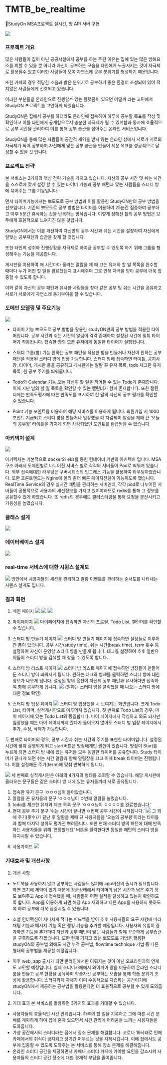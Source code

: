 # TMTB_be_realtime
📖StudyOn MSA프로젝트 실시간, 방 API 서버 구현

![](https://velog.velcdn.com/images/seeker1207/post/b1d1c105-1cc4-418a-b728-4e85639c3007/image.PNG)
### 프로젝트 개요
많은 사람들이 집이 아닌 공공시설에서 공부를 하는 주된 이유는 집에 있는 많은 방해요소를 피할 수 있을 뿐 아니라 자신이 공부하는 모습을 타인에게 노출시키는 것이 자극제로 활용될수 있고 이러한 사람들이 모여 자연스레 공부 분위기를 형성하기 때문입니다. 

또한 카페의 경우 적당한 소음과 밝은 분위기로 공부하기 좋은 환경이 조성되어 있어 적지않은 사람들에게 선호되고 있습니다.

이러한 부분들을 온라인으로 진행할수 있는 플랫폼이 있으면 어떨까 라는 고민에서 StudyON 프로젝트를 고안하게 되었습니다. 

StudyON은 집에서 공부를 하더라도 온라인에 접속하여 하루에 공부할 목표를 작성 및 확인하고 이를 타인에게 공개함으로서 충분한 자극제가 될 수 있게함과 동시에 효율적으로 공부 시간을 관리하여 이를 통해 공부 습관을 잡아주는 온라인 서비스입니다.

StudyON을 통해 많은 사람들이 공간적 제약을 받지 않는 온라인 상에서 서로가 서로의 자극제가 되어 공부하며 자신에게 맞는 공부 습관을 만들어 세운 목표를 성공적으로 달성할 수 있을 것 입니다.

### 프로젝트 전략

본 서비스는 2가지의 핵심 전략 기술을 가지고 있습니다. 
자신의 공부 시간 및 쉬는 시간을 스스로에 맞게 설정 할 수 있는 타이머 기능과 공부 패턴과 맞는 사람들을 스터디 방에 묶어주는 그룹 기능입니다.

먼저 타이머기능에서는 뽀모도로 공부 방법과 이를 활용한 StudyON만의 공부 방법을 선보입니다. 
기존의 뽀모도로 공부 방법은 타이머를 이용하여 25분간 집중하여 공부하고 이후 5분간 휴식하는 것을 반복하는 방식입니다. 
이렇게 정해진 틀의 공부 방법은 모두에게 효율적으로 느껴지진 않을 것입니다. 

StudyON에서는 이를 개선하여 자신만의 공부 시간과 쉬는 시간을 설정하여 자신에게 알맞는 공부패턴과 습관을 찾게 할 것입니다. 

또한 타인의 성취와 진행상황을 자극제로 하여금 공부할 수 있도록 하기 위해 그룹을 형성해주는 기능을 제공합니다. 

게시판을 이용하여 매 시간마다 울리는 알람을 제 때 끄는 유저와 할 일 목록을 완수할 때마다 누가 어떤 할 일을 완료했는지 표시해주며 그로 인해 자극을 받아 공부에 더욱 집중할 수 있도록 합니다.

이와 같이 자신의 공부 패턴과 유사한 사람들을 찾아 같은 공부 및 쉬는 시간을 공유하고 서로가 서로에게 자연스레 동기부여를 할 수 있습니다.

### 도메인 모델링 및 주요기능
![](https://velog.velcdn.com/images/seeker1207/post/78f7cb64-03d1-49d8-a4e8-c813e48d1151/image.png)
-  타이머 기능
뽀모도로 공부 방법을 활용한 studyON만의 공부 방법을 적용한 타이머입니다. 공부 시간과 쉬는 시간의 알람이 각각 존재하여 설정된 시간에 맞춰 타이머가 작동됩니다. 접속한 방의 모든 유저에게 동일한 타이머가 실행됩니다. 

-  스터디 그룹(방) 기능
 원하는 공부 패턴을 적용한 방을 만들거나 자신이 원하는 공부 패턴을 적용된 스터디 방에 입장 가능합니다. 스터디 방에 접속하면 타이틀, 공지사항, 타이머, 게시판 등을 공유하고 게시판에는 알람 끈 유저 목록, todo 체크한 유저 목록, 현 공부 주기를 띄워줍니다. 

- Todo와 Calendar 기능
 오늘 자신이 할 일을 적어둘 수 있는 Todo가 존재합니다. 이에 지난 날의 할 일 목록을 확인할 수 있는 캘린더가 함께 존재합니다. 또한 캘린더에는 만족도평가에 따른 만족도를 표시하여 한 달의 자신의 공부 평가를 확인할 수 있습니다. 

-  Point 기능
 포인트를 이용하여 해당 서비스를 이용하게 됩니다. 회원가입 시 1000포인트 지급되고 스터디 방을 만들거나 입장했을 때 차감되며 알람을 제때 끈 ‘오늘의 공부왕’ 타이틀을 가지게 되면 차감되었던 포인트를 환급받을 수 있습니다. 

### 아키텍처 설계
![](https://velog.velcdn.com/images/seeker1207/post/ff10af79-9d36-47b3-b0fe-515c8c49a859/image.png)

아키텍처는 기본적으로 docker와 eks를 통한 컨테이너 기반의 아키텍처 입니다.
MSA구조 아래서 도메인별로 나누어진 서비스 별로 각각의 서버들이 Pod로 띄워져 있습니다. 
외부 접속에대한 라우팅은 쿠버네티스의 인그레스 기능을 활용하여 라우팅하였습니다. 또한 프론트엔드는 Nginx에 올려 좀더 빠른 페이지전달이 가능하도록 했습니다.
RealTime Service의 경우 실시간 채팅을 관리하는 서버인데, 각각 pod로 나누어진 서버들이 공통적으로 사용자의 세션정보를 가지고 있어야하므로 redis를 통해 그 정보를 공유할수 있게 하였습니다.
또 redis의 경우에도 클러스터링을 통해 요청을 분산시키고 가용성을 높였습니다.

### 클래스 설계
![](https://velog.velcdn.com/images/seeker1207/post/97d4b6ec-dfe4-44c4-b024-7e44abee5493/image.png)

### 데이터베이스 설계
![](https://velog.velcdn.com/images/seeker1207/post/af73fa0c-23b0-4ff7-8c54-5fcff383e691/image.png)

### real-time 서비스에 대한 시퀸스 설계도
![](https://velog.velcdn.com/images/seeker1207/post/feaa6804-5535-45cb-99cd-19cdb63c7996/image.png)
방안에서 사용자들의 세션을 관리하고 알람 이벤트를 관리하는 순서도를 나타내는 시퀸스 설계도 입니다.

### 결과 화면
1. 메인 페이지
![](https://velog.velcdn.com/images/seeker1207/post/be87033e-a360-4f26-9659-ed9810105481/image.png)
![](https://velog.velcdn.com/images/seeker1207/post/5ce5cb1f-b381-4382-8ed8-3f21627b37df/image.png)
![](https://velog.velcdn.com/images/seeker1207/post/9ac71cbf-5e61-4e65-9976-240c624dbae7/image.png)

2. 마이페이지
![](https://velog.velcdn.com/images/seeker1207/post/5810f566-4f04-4945-8f03-f602019d4dcd/image.png)
마이페이지에 접속하면 자신의 프로필, Todo List, 캘린더를 확인할 수 있습니다.

3. 스터디 방 만들기 페이지
![](https://velog.velcdn.com/images/seeker1207/post/e1a0f9ee-8e53-4cbf-9fd7-caddb2d09361/image.png)
스터디 방 만들기 페이지에 접속하면 설정들로 이루어진 폼이 있습니다. 공부 시간(study time), 쉬는 시간(break time), term 횟수 등 설정하여 자신이 운영할 스터디 방을 만들게 됩니다. 태그를 설정하여 추후 일반유저들이 스터디 방을 검색할 때 찾을 수 있도록 합니다.

4. 스터디 방 리스트 페이지
![](https://velog.velcdn.com/images/seeker1207/post/e89a19ab-ecd5-4275-8317-75a76a68a23b/image.png)
 스터디 방 리스트 페이지에 접속하면 방장들이 만들어둔 스터디 방이 띄워지게 됩니다. 
원하는 태그와 방제를 클릭하면 스터디 방에 대한 정보가 나오게 됩니다. 
설정된 방의 옵션이 자신의 공부 패턴과 유사하다면 접속하여 함께 공부하게 됩니다. 
![](https://velog.velcdn.com/images/seeker1207/post/57168b12-ffe4-4938-b36f-1b24a13d9b73/image.png)
(원하는 스터디 방을 클릭했을 때 나오는 스터디 방에 대한 정보 확인)

5. 스터디 방 입장 페이지
![](https://velog.velcdn.com/images/seeker1207/post/4c7a9c6a-033a-475b-94a9-5edd7b1ce917/image.png)
스터디 방 입장했을 시 보여지는 화면입니다. 크게 Todo List, 타이머, 실적게시판으로 이루어져 있습니다. 
 첫 번째로 Todo List의 경우, 마이 페이지에 있는 Todo List와 동일합니다. 마이 페이지에서 작성하고 와도 되지만 입장했을 때는 마이 페이지까지 갔다가 들어오지 않아도 스터디 방 입장 페이지에서 추가, 수정, 삭제가 가능합니다. 

 두 번째로 타이머의 경우, 공부 시간과 쉬는 시간의 주기를 표현한 타이머입니다. 설정된 시간에 맞춰 실행되게 되고 start버튼은 방장에게만 권한이 있습니다. 방장이 Start를 누르게 되면 스터디 방 내에 있는 유저들 모두 동일한 타이머를 공유합니다. Study 타이머가 끝나게 되면 쉬는 시간 알람과 함께 알림창을 끄고 이때 break 타이머는 진행됩니다. 이를 설정해둔 주기(term)에 맞춰 반복하게 됩니다.

![](https://velog.velcdn.com/images/seeker1207/post/4fea3345-5886-4a29-93b7-dac4311b9cfd/image.png)
세 번째로 실적게시판은 아래의 4가지의 형태를 조회할 수 있습니다. 해당 게시판에 올라오는 문구들은 같은 스터디 방 내에 있는 유저들끼리 서로 공유됩니다. 
1)	접속한 유저 문구 ‘ㅇㅇㅇ님이 들어왔습니다.
2)	알람을 끈 유저들의 문구 ‘ㅇㅇㅇ님이 ㅇ번째 알람을 눌렀습니다.
3)	todo를 체크한 유저와 체크 목록 문구 ‘ㅇㅇㅇ님이 ㅇㅇㅇㅇ를 완료했습니다.’ 
4)	현재 공부 주기 문구 ‘쉬는 시간이 끝나면 ㅇ번째 공부 시간이 시작됩니다.’ 
![](https://velog.velcdn.com/images/seeker1207/post/bc1ef510-d000-452b-a17f-cec2856a9030/image.png)
그 외에 주기(횟수)가 끝난 후 알람을 제때 끈 사용자들을 ‘오늘의 공부왕’이라는 타이틀과 함께 마지막 성취도 평가전 뿌려줍니다. 또한 현재 스터디 방의 패턴에 대해 만족하는 사용자들을 위해 ‘연장할래요’ 버튼을 클릭한다면 동일한 패턴의 스터디 방을 유지시킬 수 있습니다.

6. 사용가이드
![](https://velog.velcdn.com/images/seeker1207/post/5a1aedfc-e67d-4eb1-84ae-3c155f3fdad4/image.png)
### 기대효과 및 개선사항
1. 개선 사항
 - 노트북을 사용하지 않고 공부하는 사람들도 많기에 app버전의 출시가 필요합니다. 
 화면 크기에 제약이 있기 때문에 잠금상태에서 타이머의 남은 시간과 남은 주기 정도 보여주고 App에 접속했을 때, 사람들이 어떤 실적을 달성하고 있는지 확인하도록 합니다. 
 App을 이용하게 되면 해당 App 제외하고 다른 App을 사용하지 못하도록 하여 공부에 더욱 집중시킬 수 있습니다. 

- 소셜 인터랙션이 지나치게 적다는 피드백을 받아 추후 사용자들의 요구 사항에 따라 채팅 기능과 메시지 기능 혹은 랭킹 기능을 추가할 예정입니다. 
사용자의 유입이 증가하면 기능을 추가하여 자신과 공부 패턴이 맞는 사람들과 함께 꾸준하게 공부습관을 구축하도록 하겠습니다. 
또한 현재 가지고 있는 뽀모도로 기법을 활용한 studyON의 공부법 외에도 시간 누적 공부법,  flowtime technique 기법 등 다른 형태의 공부법을 제공할 예정입니다. 

- 이후 web, app 출시가 되면 온라인에서만 이뤄지는 것이 아닌 오프라인과의 연계도 고민할 예정입니다. 
실제 스터디카페에서 와이파이 망을 이용하여 온라인 스터디룸을 만들고 공부 현황을 공유하며 학습자간 공부하는 모습을 통해 학습 분위기 조성에 활용합니다. 
스터디카페 자체가 이미 수동적으로 자습하는 공간이기에 studyON에서 제공하는 공부법을 활용한다면 더 효율적으로 공부할 수 있게 도와줍니다. 

2. 기대 효과
 본 서비스를 활용하면 3가지의 효과를 기대할 수 있습니다. 
 - 사용자들의 효율적인 시간 관리입니다. 하루의 할 일을 기록하고 그에 따른 시간 분배를 계획하게 하여 집에 혼자 있으면서 시간 관리에 어려움을 느끼는 사용자들을 도와줍니다. 
 - 가상 공간에서의 스터디라는 점에서 장소 문제를 해결합니다. 코로나 19사태로 인해 카페에서의 취식이 금지되고 장기간 머무르는 것을 자제시킵니다. 이에 집에서도 공부에 집중할 수 있도록 도와주는 본 서비스를 통해 장소 문제를 해결해줍니다. 
 -  온라인 스터디 공간을 제공하면서 카페나 스터디 카페에 가야할 요인을 감소시켜 사용자들의 스터디 공간 장소에 대한 경제적 부담을 줄여줍니다. 
